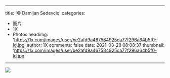 
---
title: '© Damijan Sedevcic'
categories: 
 - 图片
 - 1X
 - Photos
headimg: 'https://1x.com/images/user/be2afd9a467584925ca77f296a64b5f0-ld.jpg'
author: 1X
comments: false
date: 2021-03-28 08:08:37
thumbnail: 'https://1x.com/images/user/be2afd9a467584925ca77f296a64b5f0-ld.jpg'
---

<div>   
<img src="https://1x.com/images/user/be2afd9a467584925ca77f296a64b5f0-ld.jpg" referrerpolicy="no-referrer">  
</div>
            